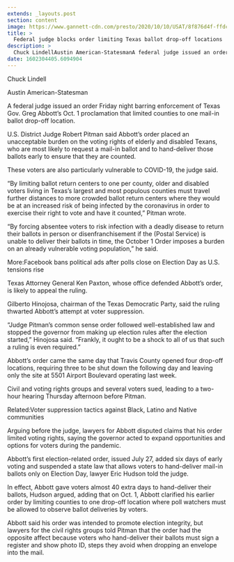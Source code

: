 ```yaml
--- 
extends: _layouts.post 
section: content 
image: https://www.gannett-cdn.com/presto/2020/10/10/USAT/8f876d4f-ffdc-4cc0-ae73-fd55178125ea-123_AP_Virus_Outbreak_Texas_Voting.jpg?crop=5097,2867,x244,y167&width=3200&height=1800&format=pjpg&auto=webp 
title: > 
  Federal judge blocks order limiting Texas ballot drop-off locations 
description: > 
  Chuck LindellAustin American-StatesmanA federal judge issued an order Friday night barring enforcement of Texas Gov.Greg Abbott’s Oct. 1 proclamation that limited counties to one mail-in ballot drop-off location.More:Facebook bans political ads after polls close on Election Day as U.S. tensions riseTexas Attorney General Ken Paxton, whose office defended Abbott’s order, is likely to appeal the ruling.“Judge Pitman’s common sense order followed well-established law and stopped the governor from making up election rules after the election started,” Hinojosa said.Civil and voting rights groups and several voters sued, leading to a two-hour hearing Thursday afternoon before Pitman. 
date: 1602304405.6094904 
--- 
```

Chuck Lindell

Austin American-Statesman

A federal judge issued an order Friday night barring enforcement of Texas Gov. Greg Abbott’s Oct. 1 proclamation that limited counties to one mail-in ballot drop-off location.

U.S. District Judge Robert Pitman said Abbott’s order placed an unacceptable burden on the voting rights of elderly and disabled Texans, who are most likely to request a mail-in ballot and to hand-deliver those ballots early to ensure that they are counted.

These voters are also particularly vulnerable to COVID-19, the judge said.

“By limiting ballot return centers to one per county, older and disabled voters living in Texas’s largest and most populous counties must travel further distances to more crowded ballot return centers where they would be at an increased risk of being infected by the coronavirus in order to exercise their right to vote and have it counted,” Pitman wrote.

“By forcing absentee voters to risk infection with a deadly disease to return their ballots in person or disenfranchisement if the (Postal Service) is unable to deliver their ballots in time, the October 1 Order imposes a burden on an already vulnerable voting population,” he said.

More:Facebook bans political ads after polls close on Election Day as U.S. tensions rise

Texas Attorney General Ken Paxton, whose office defended Abbott’s order, is likely to appeal the ruling.

Gilberto Hinojosa, chairman of the Texas Democratic Party, said the ruling thwarted Abbott’s attempt at voter suppression.

“Judge Pitman’s common sense order followed well-established law and stopped the governor from making up election rules after the election started,” Hinojosa said. “Frankly, it ought to be a shock to all of us that such a ruling is even required.”

Abbott’s order came the same day that Travis County opened four drop-off locations, requiring three to be shut down the following day and leaving only the site at 5501 Airport Boulevard operating last week.

Civil and voting rights groups and several voters sued, leading to a two-hour hearing Thursday afternoon before Pitman.

Related:Voter suppression tactics against Black, Latino and Native communities

Arguing before the judge, lawyers for Abbott disputed claims that his order limited voting rights, saying the governor acted to expand opportunities and options for voters during the pandemic.

Abbott’s first election-related order, issued July 27, added six days of early voting and suspended a state law that allows voters to hand-deliver mail-in ballots only on Election Day, lawyer Eric Hudson told the judge.

In effect, Abbott gave voters almost 40 extra days to hand-deliver their ballots, Hudson argued, adding that on Oct. 1, Abbott clarified his earlier order by limiting counties to one drop-off location where poll watchers must be allowed to observe ballot deliveries by voters.

Abbott said his order was intended to promote election integrity, but lawyers for the civil rights groups told Pitman that the order had the opposite affect because voters who hand-deliver their ballots must sign a register and show photo ID, steps they avoid when dropping an envelope into the mail.